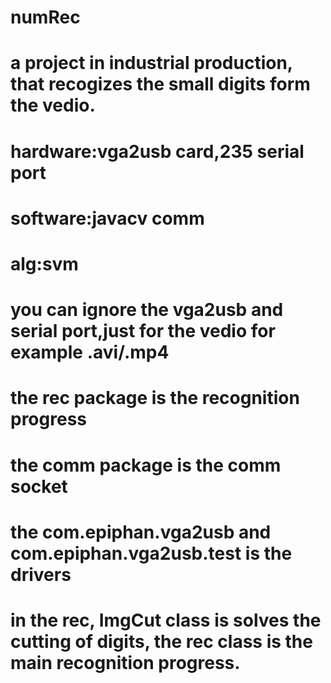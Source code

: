 # numRec
# a project in  industrial production, that recogizes the small digits form the vedio.
# hardware:vga2usb card,235 serial port
# software:javacv comm
# alg:svm 
# you can ignore the vga2usb and serial port,just for the vedio for example .avi/.mp4
# the rec package is the recognition progress
# the comm package is the comm socket
# the com.epiphan.vga2usb and com.epiphan.vga2usb.test is the drivers
# in the rec, ImgCut class is solves the cutting of digits, the rec class is the main recognition progress.
